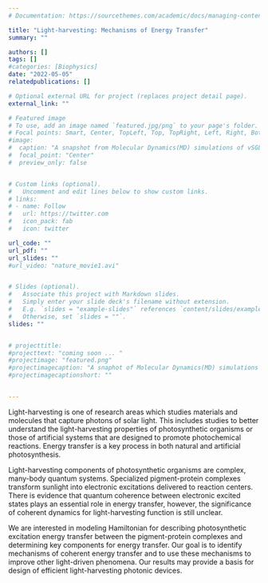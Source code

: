 ```yaml
---
# Documentation: https://sourcethemes.com/academic/docs/managing-content/

title: "Light-harvesting: Mechanisms of Energy Transfer"
summary: ""

authors: []
tags: []
#categories: [Biophysics]
date: "2022-05-05" 
relatedpublications: []

# Optional external URL for project (replaces project detail page).
external_link: ""

# Featured image
# To use, add an image named `featured.jpg/png` to your page's folder.
# Focal points: Smart, Center, TopLeft, Top, TopRight, Left, Right, BottomLeft, Bottom, BottomRight.
#image: 
#  caption: "A snapshot from Molecular Dynamics(MD) simulations of vSGLT"
#  focal_point: "Center"
#  preview_only: false


# Custom links (optional).
#   Uncomment and edit lines below to show custom links.
# links:
# - name: Follow
#   url: https://twitter.com
#   icon_pack: fab
#   icon: twitter

url_code: ""
url_pdf: ""
url_slides: ""
#url_video: "nature_movie1.avi"


# Slides (optional).
#   Associate this project with Markdown slides.
#   Simply enter your slide deck's filename without extension.
#   E.g. `slides = "example-slides"` references `content/slides/example-slides.md`.
#   Otherwise, set `slides = ""`.
slides: ""


# projecttitle: 
#projecttext: "coming soon ... "
#projectimage: "featured.png"
#projectimagecaption: "A snaphot of Molecular Dynamics(MD) simulations of vSGLT"
#projectimagecaptionshort: ""


---
```


Light-harvesting is one of research areas which studies materials and molecules that capture photons of solar light. This includes studies to better understand the light-harvesting properties of photosynthetic organisms or those of artificial systems that are designed to promote photochemical reactions. Energy transfer is a key process in both natural and artificial photosynthesis. 

Light-harvesting components of photosynthetic organisms are complex, many-body quantum systems. Specialized pigment-protein complexes transform sunlight into electronic excitations delivered to reaction centers. There is evidence that quantum coherence between electronic excited states plays an essential role in energy transfer, however, the significance of coherent dynamics for light-harvesting function is still unclear. 

We are interested in modeling Hamiltonian for describing photosynthetic excitation energy transfer between the pigment-protein complexes and determining key components for energy transfer. Our goal is to identify mechanisms of coherent energy transfer and to use these mechanisms to improve other light-driven phenomena. Our results may provide a basis for design of efficient light-harvesting photonic devices. 

